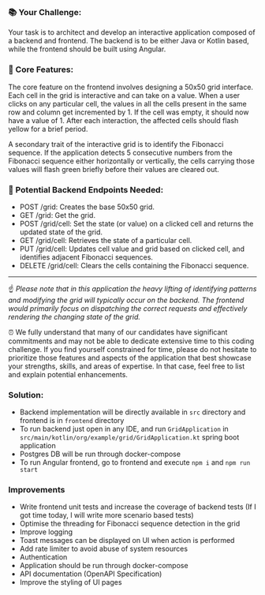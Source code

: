### :books: Your Challenge:

Your task is to architect and develop an interactive application composed of a backend and frontend. The backend is to be either Java or Kotlin based, while the frontend should be built using Angular.

### :dart: Core Features:

The core feature on the frontend involves designing a 50x50 grid interface. Each cell in the grid is interactive and can take on a value. When a user clicks on any particular cell, the values in all the cells present in the same row and column get incremented by 1. If the cell was empty, it should now have a value of 1. After each interaction, the affected cells should flash yellow for a brief period.

A secondary trait of the interactive grid is to identify the Fibonacci sequence. If the application detects 5 consecutive numbers from the Fibonacci sequence either horizontally or vertically, the cells carrying those values will flash green briefly before their values are cleared out.

### :link: Potential Backend Endpoints Needed:

- POST /grid: Creates the base 50x50 grid.
- GET /grid: Get the grid.
- POST /grid/cell: Set the state (or value) on a clicked cell and returns the updated state of the grid.
- GET /grid/cell: Retrieves the state of a particular cell.
- PUT /grid/cell: Updates cell value and grid based on clicked cell, and identifies adjacent Fibonacci sequences.
- DELETE /grid/cell: Clears the cells containing the Fibonacci sequence.

---

:point_up: *Please note that in this application the heavy lifting of identifying patterns and modifying the grid will typically occur on the backend. The frontend would primarily focus on dispatching the correct requests and effectively rendering the changing state of the grid.*

:alarm_clock: We fully understand that many of our candidates have significant commitments and may not be able to dedicate extensive time to this coding challenge. If you find yourself constrained for time, please do not hesitate to prioritize those features and aspects of the application that best showcase your strengths, skills, and areas of expertise. In that case, feel free to list and explain potential enhancements.


### Solution: 
- Backend implementation will be directly available in `src` directory and frontend is in `frontend` directory
- To run backend just open in any IDE, and run `GridApplication` in `src/main/kotlin/org/example/grid/GridApplication.kt` spring boot application
- Postgres DB will be run through docker-compose
- To run Angular frontend, go to frontend and execute `npm i` and `npm run start`

### Improvements
- Write frontend unit tests and increase the coverage of backend tests (If I got time today, I will write more scenario based tests)
- Optimise the threading for Fibonacci sequence detection in the grid
- Improve logging
- Toast messages can be displayed on UI when action is performed
- Add rate limiter to avoid abuse of system resources
- Authentication
- Application should be run through docker-compose
- API documentation (OpenAPI Specification)
- Improve the styling of UI pages
